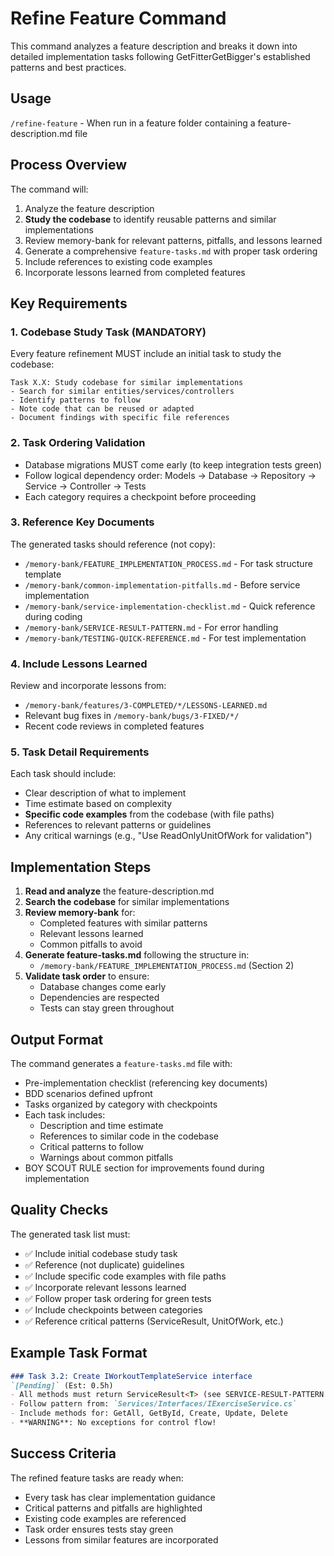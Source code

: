 # Refine Feature Command

This command analyzes a feature description and breaks it down into detailed implementation tasks following GetFitterGetBigger's established patterns and best practices.

## Usage

`/refine-feature` - When run in a feature folder containing a feature-description.md file

## Process Overview

The command will:
1. Analyze the feature description
2. **Study the codebase** to identify reusable patterns and similar implementations
3. Review memory-bank for relevant patterns, pitfalls, and lessons learned
4. Generate a comprehensive `feature-tasks.md` with proper task ordering
5. Include references to existing code examples
6. Incorporate lessons learned from completed features

## Key Requirements

### 1. Codebase Study Task (MANDATORY)
Every feature refinement MUST include an initial task to study the codebase:
```
Task X.X: Study codebase for similar implementations
- Search for similar entities/services/controllers
- Identify patterns to follow
- Note code that can be reused or adapted
- Document findings with specific file references
```

### 2. Task Ordering Validation
- Database migrations MUST come early (to keep integration tests green)
- Follow logical dependency order: Models → Database → Repository → Service → Controller → Tests
- Each category requires a checkpoint before proceeding

### 3. Reference Key Documents
The generated tasks should reference (not copy):
- `/memory-bank/FEATURE_IMPLEMENTATION_PROCESS.md` - For task structure template
- `/memory-bank/common-implementation-pitfalls.md` - Before service implementation
- `/memory-bank/service-implementation-checklist.md` - Quick reference during coding
- `/memory-bank/SERVICE-RESULT-PATTERN.md` - For error handling
- `/memory-bank/TESTING-QUICK-REFERENCE.md` - For test implementation

### 4. Include Lessons Learned
Review and incorporate lessons from:
- `/memory-bank/features/3-COMPLETED/*/LESSONS-LEARNED.md`
- Relevant bug fixes in `/memory-bank/bugs/3-FIXED/*/`
- Recent code reviews in completed features

### 5. Task Detail Requirements
Each task should include:
- Clear description of what to implement
- Time estimate based on complexity
- **Specific code examples** from the codebase (with file paths)
- References to relevant patterns or guidelines
- Any critical warnings (e.g., "Use ReadOnlyUnitOfWork for validation")

## Implementation Steps

1. **Read and analyze** the feature-description.md
2. **Search the codebase** for similar implementations
3. **Review memory-bank** for:
   - Completed features with similar patterns
   - Relevant lessons learned
   - Common pitfalls to avoid
4. **Generate feature-tasks.md** following the structure in:
   - `/memory-bank/FEATURE_IMPLEMENTATION_PROCESS.md` (Section 2)
5. **Validate task order** to ensure:
   - Database changes come early
   - Dependencies are respected
   - Tests can stay green throughout

## Output Format

The command generates a `feature-tasks.md` file with:
- Pre-implementation checklist (referencing key documents)
- BDD scenarios defined upfront
- Tasks organized by category with checkpoints
- Each task includes:
  - Description and time estimate
  - References to similar code in the codebase
  - Critical patterns to follow
  - Warnings about common pitfalls
- BOY SCOUT RULE section for improvements found during implementation

## Quality Checks

The generated task list must:
- ✅ Include initial codebase study task
- ✅ Reference (not duplicate) guidelines
- ✅ Include specific code examples with file paths
- ✅ Incorporate relevant lessons learned
- ✅ Follow proper task ordering for green tests
- ✅ Include checkpoints between categories
- ✅ Reference critical patterns (ServiceResult, UnitOfWork, etc.)

## Example Task Format

```markdown
### Task 3.2: Create IWorkoutTemplateService interface
`[Pending]` (Est: 0.5h)
- All methods must return ServiceResult<T> (see SERVICE-RESULT-PATTERN.md)
- Follow pattern from: `Services/Interfaces/IExerciseService.cs`
- Include methods for: GetAll, GetById, Create, Update, Delete
- **WARNING**: No exceptions for control flow!
```

## Success Criteria

The refined feature tasks are ready when:
- Every task has clear implementation guidance
- Critical patterns and pitfalls are highlighted
- Existing code examples are referenced
- Task order ensures tests stay green
- Lessons from similar features are incorporated